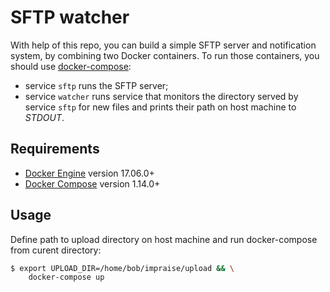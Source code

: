 # SFTP watcher

With help of this repo, you can build a simple SFTP server and notification system, by combining two Docker containers.
To run those containers, you should use [docker-compose](https://docs.docker.com/compose/):

- service `sftp` runs the SFTP server;
- service `watcher` runs service that monitors the directory served by service `sftp` for new files and prints their path on host machine to *STDOUT*.

## Requirements
- [Docker Engine](https://docs.docker.com/engine/) version 17.06.0+
- [Docker Compose](https://docs.docker.com/compose/) version 1.14.0+

## Usage

Define path to upload directory on host machine and run docker-compose from curent directory:

``` bash
$ export UPLOAD_DIR=/home/bob/impraise/upload && \
	docker-compose up
```
